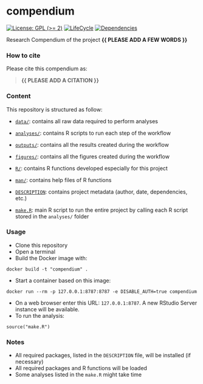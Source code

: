 <!-- README.md is generated from README.Rmd. Please edit that file -->

# compendium

<!-- badges: start -->

[![License: GPL (&gt;=
2)](https://img.shields.io/badge/License-GPL%20%28%3E%3D%202%29-blue.svg)](https://choosealicense.com/licenses/gpl-2.0/)
[![LifeCycle](https://img.shields.io/badge/lifecycle-experimental-orange)](https://lifecycle.r-lib.org/articles/stages.html#experimental)
[![Dependencies](https://img.shields.io/badge/dependencies-2/70-green?style=flat)](#)
<!-- badges: end -->

Research Compendium of the project **{{ PLEASE ADD A FEW WORDS }}**

### How to cite

Please cite this compendium as:

> **{{ PLEASE ADD A CITATION }}**

### Content

This repository is structured as follow:

-   [`data/`](https://github.com/Ecosystem-Assessments/compendium/tree/master/data):
    contains all raw data required to perform analyses

-   [`analyses/`](https://github.com/Ecosystem-Assessments/compendium/tree/master/analyses/):
    contains R scripts to run each step of the workflow

-   [`outputs/`](https://github.com/Ecosystem-Assessments/compendium/tree/master/outputs):
    contains all the results created during the workflow

-   [`figures/`](https://github.com/Ecosystem-Assessments/compendium/tree/master/figures):
    contains all the figures created during the workflow

-   [`R/`](https://github.com/Ecosystem-Assessments/compendium/tree/master/R):
    contains R functions developed especially for this project

-   [`man/`](https://github.com/Ecosystem-Assessments/compendium/tree/master/man):
    contains help files of R functions

-   [`DESCRIPTION`](https://github.com/Ecosystem-Assessments/compendium/tree/master/DESCRIPTION):
    contains project metadata (author, date, dependencies, etc.)

-   [`make.R`](https://github.com/Ecosystem-Assessments/compendium/tree/master/make.R):
    main R script to run the entire project by calling each R script
    stored in the `analyses/` folder

### Usage

-   Clone this repository
-   Open a terminal
-   Build the Docker image with:

<!-- -->

    docker build -t "compendium" .

-   Start a container based on this image:

<!-- -->

    docker run --rm -p 127.0.0.1:8787:8787 -e DISABLE_AUTH=true compendium

-   On a web browser enter this URL: `127.0.0.1:8787`. A new RStudio
    Server instance will be available.
-   To run the analysis:

<!-- -->

    source("make.R")

### Notes

-   All required packages, listed in the `DESCRIPTION` file, will be
    installed (if necessary)
-   All required packages and R functions will be loaded
-   Some analyses listed in the `make.R` might take time
